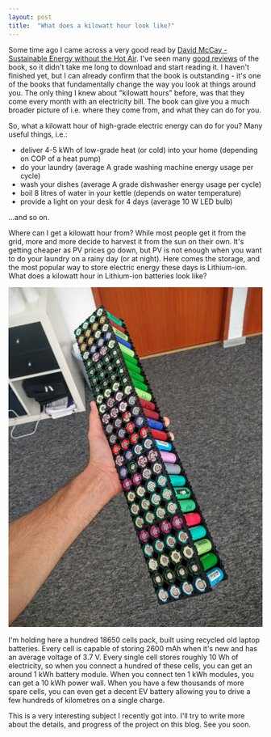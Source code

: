 ```yaml
---
layout: post
title:  "What does a kilowatt hour look like?"
---
```


Some time ago I came across a very good read by [David McCay - Sustainable Energy without the Hot Air](https://www.withouthotair.com/). I've seen many [good reviews](https://www.gatesnotes.com/Books/Clear-Thinking-on-the-Topic-of-Energy) of the book, so it didn't take me long to download and start reading it. I haven't finished yet, but I can already confirm that the book is outstanding - it's one of the books that fundamentally change the way you look at things around you. The only thing I knew about "kilowatt hours" before, was that they come every month with an electricity bill. The book can give you a much broader picture of i.e. where they come from, and what they can do for you.

So, what a kilowatt hour of high-grade electric energy can do for you? Many useful things, i.e.:

- deliver 4-5 kWh of low-grade heat (or cold) into your home (depending on COP of a heat pump)
- do your laundry (average A grade washing machine energy usage per cycle)
- wash your dishes (average A grade dishwasher energy usage per cycle)
- boil 8 litres of water in your kettle (depends on water temperature)
- provide a light on your desk for 4 days (average 10 W LED bulb)

…and so on.

Where can I get a kilowatt hour from? While most people get it from the grid, more and more decide to harvest it from the sun on their own. It's getting cheaper as PV prices go down, but PV is not enough when you want to do your laundry on a rainy day (or at night). Here comes the storage, and the most popular way to store electric energy these days is Lithium-ion. What does a kilowatt hour in Lithium-ion batteries look like?

![1 kWh in Li-Ion 18650 cells](/i/IMG_20160922_123751.jpg)

I'm holding here a hundred 18650 cells pack, built using recycled old laptop batteries. Every cell is capable of storing 2600&nbsp;mAh when it's new and has an average voltage of 3.7&nbsp;V. Every single cell stores roughly 10&nbsp;Wh of electricity, so when you connect a hundred of these cells, you can get an around 1&nbsp;kWh battery module. When you connect ten 1&nbsp;kWh modules, you can get a 10&nbsp;kWh power wall. When you have a few thousands of more spare cells, you can even get a decent EV battery allowing you to drive a few hundreds of kilometres on a single charge.

This is a very interesting subject I recently got into. I'll try to write more about the details, and progress of the project on this blog. See you soon.
